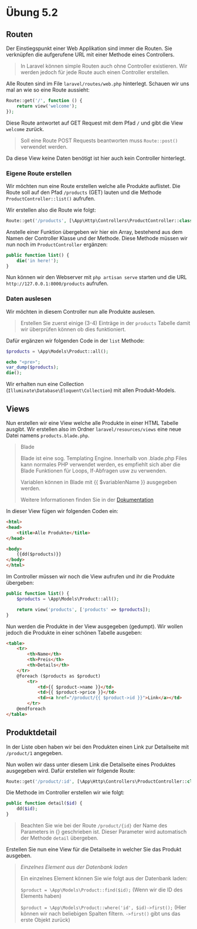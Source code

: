 # Übung 5.2 #

## Routen ##

Der Einstiegspunkt einer Web Applikation sind immer die Routen. Sie verknüpfen die aufgerufene URL
mit einer Methode eines Controllers.

> In Laravel können simple Routen auch ohne Controller existieren.
> Wir werden jedoch für jede Route auch einen Controller erstellen.

Alle Routen sind im File `laravel/routes/web.php` hinterlegt.
Schauen wir uns mal an wie so eine Route aussieht:

```php
Route::get('/', function () {
    return view('welcome');
});
```

Diese Route antwortet auf GET Request mit dem Pfad `/` und gibt die View `welcome` zurück.

> Soll eine Route POST Requests beantworten muss `Route::post()` verwendet werden.

Da diese View keine Daten benötigt ist hier auch kein Controller hinterlegt.

### Eigene Route erstellen ###

Wir möchten nun eine Route erstellen welche alle Produkte auflistet. Die Route soll
auf den Pfad `/products` (GET) lauten und die Methode `ProductController::list()` aufrufen.

Wir erstellen also die Route wie folgt:

```php
Route::get('/products', [\App\Http\Controllers\ProductController::class, 'list']);
```

Anstelle einer Funktion übergeben wir hier ein Array, bestehend aus dem Namen der Controller Klasse und der Methode.
Diese Methode müssen wir nun noch im `ProductController` ergänzen:

```php
public function list() {
    die('in here!');
}
```

Nun können wir den Webserver mit `php artisan serve` starten und die URL `http://127.0.0.1:8000/products` aufrufen.

### Daten auslesen ###

Wir möchten in diesem Controller nun alle Produkte auslesen.

> Erstellen Sie zuerst einige (3-4) Einträge in der `products` Tabelle damit wir überprüfen können ob dies funktioniert.

Dafür ergänzen wir folgenden Code in der `list` Methode:

```php
$products = \App\Models\Product::all();

echo "<pre>";
var_dump($products);
die();
```

Wir erhalten nun eine Collection (`Illuminate\Database\Eloquent\Collection`) mit allen Produkt-Models.

## Views ##

Nun erstellen wir eine View welche alle Produkte in einer HTML Tabelle ausgibt.
Wir erstellen also im Ordner `laravel/resources/views` eine neue Datei namens `products.blade.php`.

> Blade
> 
> Blade ist eine sog. Templating Engine. Innerhalb von .blade.php Files kann normales PHP verwendet werden,
> es empfiehlt sich aber die Blade Funktionen für Loops, If-Abfragen usw zu verwenden.
> 
> Variablen können in Blade mit {{ $variablenName }} ausgegeben werden.
> 
> Weitere Informationen finden Sie in der [Dokumentation](https://laravel.com/docs/8.x/blade)

In dieser View fügen wir folgenden Coden ein:

```html
<html>
<head>
    <title>Alle Produkte</title>
</head>

<body>
    {{dd($products)}}
</body>
</html>
```

Im Controller müssen wir noch die View aufrufen und ihr die Produkte übergeben:

```php
public function list() {
    $products = \App\Models\Product::all();

    return view('products', ['products' => $products]);
}
```

Nun werden die Produkte in der View ausgegeben (gedumpt). Wir wollen jedoch die Produkte in einer schönen Tabelle ausgeben:

```html
<table>
    <tr>
        <th>Name</th>
        <th>Preis</th>
        <th>Details</th>
    </tr>
    @foreach ($products as $product)
        <tr>
            <td>{{ $product->name }}</td>
            <td>{{ $product->price }}</td>
            <td><a href="/product/{{ $product->id }}">Link</a></td>
        </tr>
    @endforeach
</table>
```

## Produktdetail ##

In der Liste oben haben wir bei den Produkten einen Link zur Detailseite mit `/product/1` angegeben.

Nun wollen wir dass unter diesem Link die Detailseite eines Produktes ausgegeben wird. Dafür erstellen wir folgende Route:

```php
Route::get('/product/:id', [\App\Http\Controllers\ProductController::class, 'detail']);
```

Die Methode im Controller erstellen wir wie folgt:

```php
public function detail($id) {
    dd($id);
}
```

> Beachten Sie wie bei der Route `/product/{id}` der Name des Parameters in {} geschrieben ist.
> Dieser Parameter wird automatisch der Methode `detail` übergeben.

Erstellen Sie nun eine View für die Detailseite in welcher Sie das Produkt ausgeben.

> *Einzelnes Element aus der Datenbank laden*
> 
> Ein einzelnes Element können Sie wie folgt aus der Datenbank laden:
> 
> `$product = \App\Models\Product::find($id);` (Wenn wir die ID des Elements haben)
> 
> `$product = \App\Models\Product::where('id', $id)->first();` (Hier können wir nach beliebigen Spalten filtern. `->first()` gibt uns das erste Objekt zurück)
